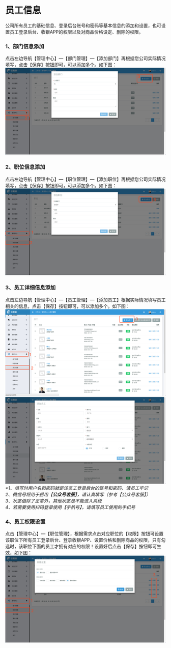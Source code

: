# 员工信息

公司所有员工的基础信息、登录后台账号和密码等基本信息的添加和设置，也可设置员工登录后台、收银APP的权限以及对商品价格设定、删除的权限。

### 1、部门信息添加

点击左边导航【管理中心】—【部门管理】—【添加部门】再根据您公司实际情况填写，点击【保存】按钮即可，可以添加多个。如下图：![](/assets/glzx-bmgl.png)

### 2、职位信息添加

点击左边导航【管理中心】—【职位管理】—【添加职位】再根据您公司实际情况填写，点击【保存】按钮即可，可以添加多个。如下图：![](/assets/glzx-zwgl.png)

### 3、员工详细信息添加

点击左边导航【管理中心】—【员工管理】—【添加员工】根据实际情况填写员工相关的信息，点击【保存】按钮即可，可以添加多个。如下图：![](/assets/glzx-yggl-1.png)![](/assets/glzx-yggl-2.png)_\*1、填写时用户名和密码就是该员工登录后台的账号和密码，请员工牢记  
  2、微信号将用于启用【**公众号客服**】，请认真填写（参考【公众号客服】）  
  3、状态值除了正常外，其他状态是不能进入系统  
  4、若需要使用扫码登录使用【手机号】，请填写员工使用的手机号_

### 4、员工权限设置

点击【管理中心】—【职位管理】，根据需求点击对应职位的【权限】按钮可设置该职位下所有员工登录后台、登录收银APP、设置价格和删除商品的权限，只有勾选时，该职位下面的员工才拥有对应的权限！设置好后点击【保存】按钮即可生效，如下图：![](/assets/glzx-zwgl-qxsz.png)

